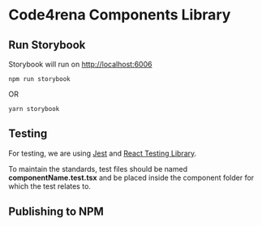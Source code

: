 # Code4rena Components Library

## Run Storybook
Storybook will run on [http://localhost:6006](http://localhost:6006)

```
npm run storybook
```
OR
```
yarn storybook
```

## Testing
For testing, we are using [Jest](https://jestjs.io/docs/getting-started) and [React Testing Library](https://testing-library.com/docs/react-testing-library/intro/).

To maintain the standards, test files should be named **componentName.test.tsx** and be placed inside the component folder for which the test relates to.


## Publishing to NPM
